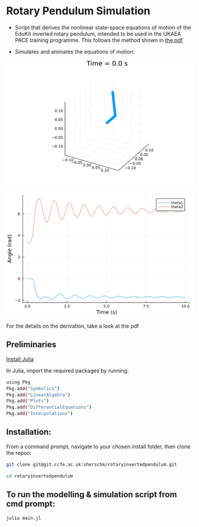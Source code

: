 # Rotary Pendulum Simulation

- Script that derives the nonlinear state-space equations of motion of the EduKit inverted rotary pendulum,
intended to be used in the UKAEA PACE training programme. This follows the method shown in [the pdf](https://github.com/sherschm/RotaryInvertedPendulum/blob/main/Modelling%20%26%20Simulation%20of%20a%20rotary%20inverted%20pendulum.pdf)

- Simulates and animates the equations of motion:

![uncontrolled cartpole gif](./rotary_pendulum_anim.gif)

![pendulum response](./response.png)

For the details on the derivation, take a look at the pdf

## Preliminaries
[Install Julia](https://docs.julialang.org/en/v1/manual/installation/)

In Julia, import the required packages by running:
```bash
using Pkg
Pkg.add("Symbolics")
Pkg.add("LinearAlgebra")
Pkg.add("Plots")
Pkg.add("DifferentialEquations")
Pkg.add("Interpolations")
```

## Installation:

From a command prompt, navigate to your chosen install folder, then clone the repoo:

```bash
git clone git@git.ccfe.ac.uk:sherschm/rotaryinvertedpendulum.git
```
```bash
cd rotaryinvertedpendulum
```
## To run the modelling & simulation script from cmd prompt:
```bash
julia main.jl
```


